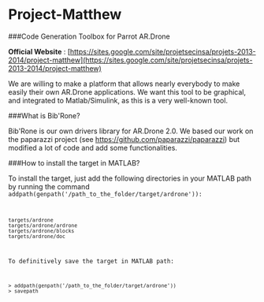Project-Matthew
===============
###Code Generation Toolbox for Parrot AR.Drone

__Official Website__ : [https://sites.google.com/site/projetsecinsa/projets-2013-2014/project-matthew](https://sites.google.com/site/projetsecinsa/projets-2013-2014/project-matthew)

We are willing to make a platform that allows nearly everybody to make easily their own AR.Drone applications. We want this tool to be graphical, and integrated to Matlab/Simulink, as this is a very well-known tool.

###What is Bib'Rone?

Bib'Rone is our own drivers library for AR.Drone 2.0. We based our work on the paparazzi project (see https://github.com/paparazzi/paparazzi) but modified a lot of code and add some functionalities.

###How to install the target in MATLAB?

To install the target, just add the following directories in your MATLAB path by running the command <code>addpath(genpath('/path_to_the_folder/target/ardrone')):
```
targets/ardrone
targets/ardrone/ardrone
targets/ardrone/blocks
targets/ardrone/doc
```

To definitively save the target in MATLAB path:
```
> addpath(genpath('/path_to_the_folder/target/ardrone'))
> savepath 
```

